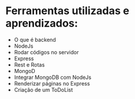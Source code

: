 # Ferramentas utilizadas e aprendizados:

- O que é backend
- NodeJs
- Rodar códigos no servidor
- Express
- Rest e Rotas
- MongoD
- Integrar MongoDB com NodeJs
- Renderizar páginas no Express
- Criação de um ToDoList
